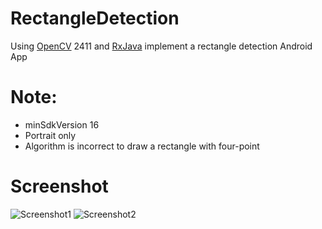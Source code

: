 # RectangleDetection
Using [OpenCV](http://opencv.org) 2411 and [RxJava](https://github.com/ReactiveX/RxJava) implement a rectangle detection Android App

# Note:
* minSdkVersion 16
* Portrait only
* Algorithm is incorrect to draw a rectangle with four-point

# Screenshot
![Screenshot1](https://dl.getdropbox.com/s/pvowb6np8uss82o/RD1.png)
![Screenshot2](https://dl.getdropbox.com/s/tjacas7nsske94y/RD2.png)

